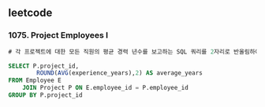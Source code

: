 ## leetcode 
### 1075. Project Employees I

```sql
# 각 프로젝트에 대한 모든 직원의 평균 경력 년수를 보고하는 SQL 쿼리를 2자리로 반올림하여 작성합니다. 

SELECT P.project_id,
        ROUND(AVG(experience_years),2) AS average_years 
FROM Employee E 
    JOIN Project P ON E.employee_id = P.employee_id 
GROUP BY P.project_id 
```
